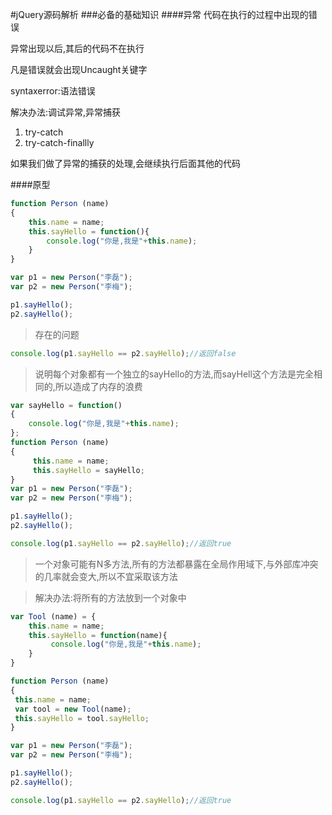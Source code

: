 #jQuery源码解析
###必备的基础知识
####异常
代码在执行的过程中出现的错误  

异常出现以后,其后的代码不在执行

凡是错误就会出现Uncaught关键字

syntaxerror:语法错误

解决办法:调试异常,异常捕获

1. try-catch
2. try-catch-finallly

如果我们做了异常的捕获的处理,会继续执行后面其他的代码

####原型

```javascript
function Person (name) 
{
    this.name = name;
    this.sayHello = function(){
        console.log("你是,我是"+this.name);
    }
}

var p1 = new Person("李磊");
var p2 = new Person("李梅");

p1.sayHello();
p2.sayHello();
```
> 存在的问题

```javascript
console.log(p1.sayHello == p2.sayHello);//返回false
```

>说明每个对象都有一个独立的sayHello的方法,而sayHell这个方法是完全相同的,所以造成了内存的浪费

```javascript
var sayHello = function()
{
    console.log("你是,我是"+this.name);
};
function Person (name)
{
     this.name = name;
     this.sayHello = sayHello;
}
var p1 = new Person("李磊");
var p2 = new Person("李梅");

p1.sayHello();
p2.sayHello();

console.log(p1.sayHello == p2.sayHello);//返回true

```

>一个对象可能有N多方法,所有的方法都暴露在全局作用域下,与外部库冲突的几率就会变大,所以不宜采取该方法

>解决办法:将所有的方法放到一个对象中

```javascript
var Tool (name) = {
    this.name = name;
    this.sayHello = function(name){
         console.log("你是,我是"+this.name);
    }
}

function Person (name)
{
 this.name = name;
 var tool = new Tool(name);
 this.sayHello = tool.sayHello;
}

var p1 = new Person("李磊");
var p2 = new Person("李梅");

p1.sayHello();
p2.sayHello();

console.log(p1.sayHello == p2.sayHello);//返回true

```
